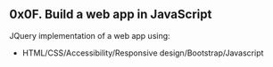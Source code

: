 ## 0x0F. Build a web app in JavaScript
JQuery implementation of a web app using:

* HTML/CSS/Accessibility/Responsive design/Bootstrap/Javascript
